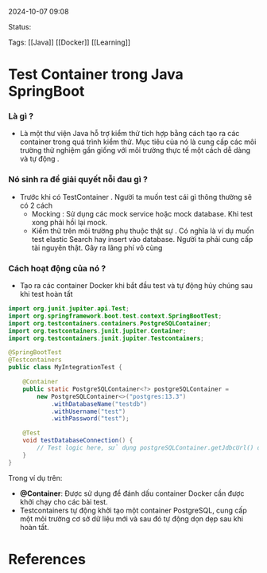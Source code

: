 
2024-10-07 09:08

Status:

Tags:  [[Java]] [[Docker]] [[Learning]]
# Test Container trong Java SpringBoot

### Là gì ?
- Là một thư viện Java hỗ trợ kiểm thử tích hợp bằng cách tạo ra các container trong quá trình kiểm thử. Mục tiêu của nó là cung cấp các môi trường thử nghiệm gần giống với môi trường thực tế một cách dễ dàng và tự động .
### Nó sinh ra để giải quyết nỗi đau gì ?
- Trước khi có TestContainer . Người ta muốn test cái gì thông thường sẽ có 2 cách
  - Mocking : Sử dụng các mock service hoặc mock database. Khi test xong phải hồi lại mock.
  - Kiểm thử trên môi trường phụ thuộc thật sự . Có nghĩa là ví dụ muốn test elastic Search hay insert vào database. Người ta phải cung cấp tài nguyên thật. Gây ra lãng phí vô cùng
### Cách hoạt động của nó ?
- Tạo ra các container Docker khi bắt đầu test và tự động hủy chúng sau khi test hoàn tất
```java
import org.junit.jupiter.api.Test;
import org.springframework.boot.test.context.SpringBootTest;
import org.testcontainers.containers.PostgreSQLContainer;
import org.testcontainers.junit.jupiter.Container;
import org.testcontainers.junit.jupiter.Testcontainers;

@SpringBootTest
@Testcontainers
public class MyIntegrationTest {

    @Container
    public static PostgreSQLContainer<?> postgreSQLContainer = 
        new PostgreSQLContainer<>("postgres:13.3")
            .withDatabaseName("testdb")
            .withUsername("test")
            .withPassword("test");

    @Test
    void testDatabaseConnection() {
        // Test logic here, sử dụng postgreSQLContainer.getJdbcUrl() để kết nối tới cơ sở dữ liệu
    }
}

```

Trong ví dụ trên:

- **@Container**: Được sử dụng để đánh dấu container Docker cần được khởi chạy cho các bài test.
- Testcontainers tự động khởi tạo một container PostgreSQL, cung cấp một môi trường cơ sở dữ liệu mới và sau đó tự động dọn dẹp sau khi hoàn tất.
# References





